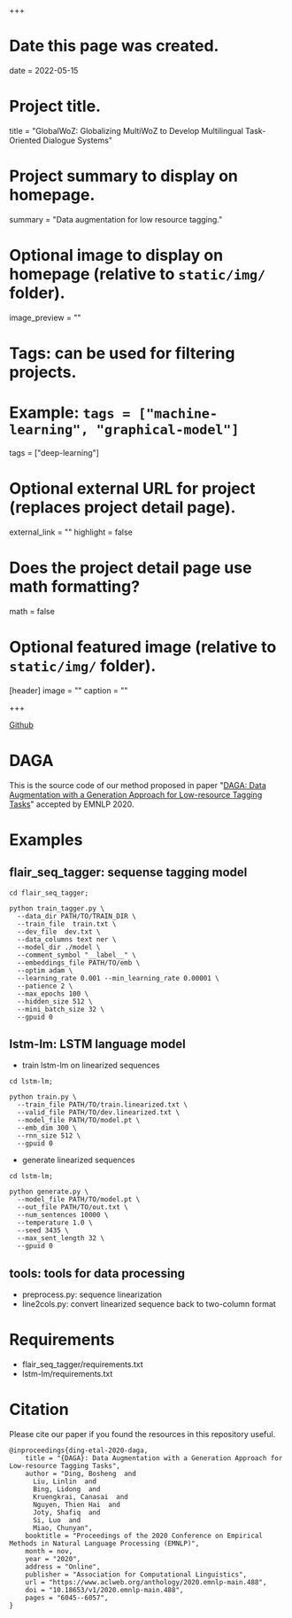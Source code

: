 +++
# Date this page was created.
date = 2022-05-15

# Project title.
title = "GlobalWoZ: Globalizing MultiWoZ to Develop Multilingual Task-Oriented Dialogue Systems"

# Project summary to display on homepage.
summary = "Data augmentation for low resource tagging."

# Optional image to display on homepage (relative to `static/img/` folder).
image_preview = ""

# Tags: can be used for filtering projects.
# Example: `tags = ["machine-learning", "graphical-model"]`
tags = ["deep-learning"]

# Optional external URL for project (replaces project detail page).
external_link = ""
highlight = false
# Does the project detail page use math formatting?
math = false

# Optional featured image (relative to `static/img/` folder).
[header]
image = ""
caption = ""

+++

[Github](https://github.com/ntunlp/daga)

# DAGA
This is the source code of our method proposed in paper "[DAGA: Data Augmentation with a Generation Approach for Low-resource Tagging Tasks](https://www.aclweb.org/anthology/2020.emnlp-main.488/)" accepted by EMNLP 2020.

# Examples 
## flair\_seq\_tagger: sequense tagging model
```
cd flair_seq_tagger;

python train_tagger.py \
  --data_dir PATH/TO/TRAIN_DIR \
  --train_file  train.txt \
  --dev_file  dev.txt \
  --data_columns text ner \
  --model_dir ./model \
  --comment_symbol "__label__" \
  --embeddings_file PATH/TO/emb \
  --optim adam \
  --learning_rate 0.001 --min_learning_rate 0.00001 \
  --patience 2 \
  --max_epochs 100 \
  --hidden_size 512 \
  --mini_batch_size 32 \
  --gpuid 0
```

## lstm-lm: LSTM language model
- train lstm-lm on linearized sequences
```
cd lstm-lm;

python train.py \
  --train_file PATH/TO/train.linearized.txt \
  --valid_file PATH/TO/dev.linearized.txt \
  --model_file PATH/TO/model.pt \
  --emb_dim 300 \
  --rnn_size 512 \
  --gpuid 0 
```

- generate linearized sequences
```
cd lstm-lm;

python generate.py \
  --model_file PATH/TO/model.pt \
  --out_file PATH/TO/out.txt \
  --num_sentences 10000 \
  --temperature 1.0 \
  --seed 3435 \
  --max_sent_length 32 \
  --gpuid 0
```

## tools: tools for data processing
- preprocess.py: sequence linearization
- line2cols.py: convert linearized sequence back to two-column format

# Requirements
- flair\_seq\_tagger/requirements.txt
- lstm-lm/requirements.txt

# Citation
Please cite our paper if you found the resources in this repository useful.
```
@inproceedings{ding-etal-2020-daga,
    title = "{DAGA}: Data Augmentation with a Generation Approach for Low-resource Tagging Tasks",
    author = "Ding, Bosheng  and
      Liu, Linlin  and
      Bing, Lidong  and
      Kruengkrai, Canasai  and
      Nguyen, Thien Hai  and
      Joty, Shafiq  and
      Si, Luo  and
      Miao, Chunyan",
    booktitle = "Proceedings of the 2020 Conference on Empirical Methods in Natural Language Processing (EMNLP)",
    month = nov,
    year = "2020",
    address = "Online",
    publisher = "Association for Computational Linguistics",
    url = "https://www.aclweb.org/anthology/2020.emnlp-main.488",
    doi = "10.18653/v1/2020.emnlp-main.488",
    pages = "6045--6057",
}
```
